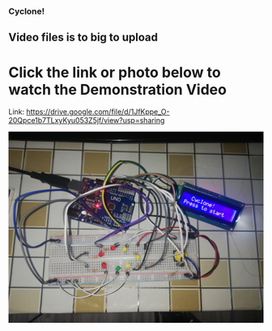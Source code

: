 ### Cyclone!
## Video files is to big to upload 
# Click the link or photo below to watch the Demonstration Video

Link: https://drive.google.com/file/d/1JfKppe_O-20Qpce1b7TLxyKyu053Z5jf/view?usp=sharing

[![Demo Video](https://github.com/AimanCheong/MCTE_4342_Embedded_System_Design/blob/main/Final%20Examination/IMG_20210116_073526.jpg)](https://drive.google.com/file/d/1JfKppe_O-20Qpce1b7TLxyKyu053Z5jf/view?usp=sharing)
